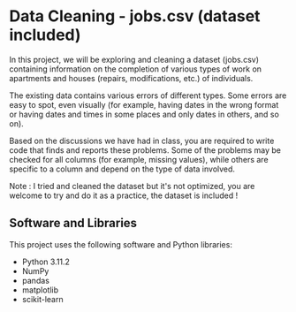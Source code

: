 
# Data Cleaning - jobs.csv (dataset included)

In this project, we will be exploring and cleaning a dataset (jobs.csv) containing information on the completion of various types of work on apartments and houses (repairs, modifications, etc.) of individuals. 

The existing data contains various errors of different types. Some errors are easy to spot, even visually (for example, having dates in the wrong format or having dates and times in some places and only dates in others, and so on). 

Based on the discussions we have had in class, you are required to write code that finds and reports these problems. Some of the problems may be checked for all columns (for example, missing values), while others are specific to a column and depend on the type of data involved.

Note : I tried and cleaned the dataset but it's not optimized, you are welcome to try and do it as a practice, the dataset is included ! 
## Software and Libraries

This project uses the following software and Python libraries:

- Python 3.11.2
- NumPy
- pandas
- matplotlib
- scikit-learn

